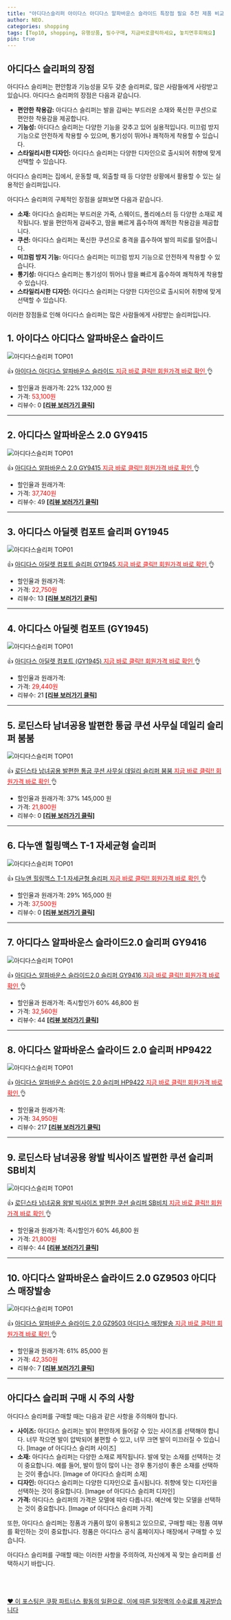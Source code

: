 ```yaml
---
title: "아디다스슬리퍼 아이다스 아디다스 알파바운스 슬라이드 특장점 필요 추천 제품 비교 최저 가격 비교 장점 구매 후기 구매평"
author: NEO.
categories: shopping
tags: [Top10, shopping, 유행상품, 필수구매, 지금바로클릭하세요, 놓치면후회해요]
pin: true
---
```

## 아디다스 슬리퍼의 장점

아디다스 슬리퍼는 편안함과 기능성을 모두 갖춘 슬리퍼로, 많은 사람들에게 사랑받고 있습니다. 아디다스 슬리퍼의 장점은 다음과 같습니다.

* **편안한 착용감:** 아디다스 슬리퍼는 발을 감싸는 부드러운 소재와 푹신한 쿠션으로 편안한 착용감을 제공합니다.
* **기능성:** 아디다스 슬리퍼는 다양한 기능을 갖추고 있어 실용적입니다. 미끄럼 방지 기능으로 안전하게 착용할 수 있으며, 통기성이 뛰어나 쾌적하게 착용할 수 있습니다.
* **스타일리시한 디자인:** 아디다스 슬리퍼는 다양한 디자인으로 출시되어 취향에 맞게 선택할 수 있습니다.

아디다스 슬리퍼는 집에서, 운동할 때, 외출할 때 등 다양한 상황에서 활용할 수 있는 실용적인 슬리퍼입니다.

아디다스 슬리퍼의 구체적인 장점을 살펴보면 다음과 같습니다.

* **소재:** 아디다스 슬리퍼는 부드러운 가죽, 스웨이드, 폴리에스터 등 다양한 소재로 제작됩니다. 발을 편안하게 감싸주고, 땀을 빠르게 흡수하여 쾌적한 착용감을 제공합니다.
* **쿠션:** 아디다스 슬리퍼는 푹신한 쿠션으로 충격을 흡수하여 발의 피로를 덜어줍니다.
* **미끄럼 방지 기능:** 아디다스 슬리퍼는 미끄럼 방지 기능으로 안전하게 착용할 수 있습니다.
* **통기성:** 아디다스 슬리퍼는 통기성이 뛰어나 땀을 빠르게 흡수하여 쾌적하게 착용할 수 있습니다.
* **스타일리시한 디자인:** 아디다스 슬리퍼는 다양한 디자인으로 출시되어 취향에 맞게 선택할 수 있습니다.

이러한 장점들로 인해 아디다스 슬리퍼는 많은 사람들에게 사랑받는 슬리퍼입니다.

   

## 1. 아이다스 아디다스 알파바운스 슬라이드

![아디다스슬리퍼 TOP01](https://thumbnail10.coupangcdn.com/thumbnails/remote/490x490ex/image/vendor_inventory/020b/b948de01d0915e1e504d5a9c46ce67d63f5815d706e0e5e0bc8c535dbcca.jpg)


👍 [아이다스 아디다스 알파바운스 슬라이드 <font color=red> 지금 바로 클릭!! 회원가격 바로 확인 </font> ](https://link.coupang.com/re/AFFSDP?lptag=AF3617701&subid=GithubCoopas&pageKey=1777527140&traceid=V0-153&itemId=3026852452&vendorItemId=71014959607) 👌 


- 할인율과 원래가격: 22%  132,000   원
- 가격: <span style='color:red'>53,100원</span>
- 리뷰수: 0  [**[리뷰 보러가기 클릭]**](https://link.coupang.com/re/AFFSDP?lptag=AF3617701&subid=GithubCoopas&pageKey=1777527140&traceid=V0-153&itemId=3026852452&vendorItemId=71014959607)

---


   

## 2. 아디다스 알파바운스 2.0 GY9415

![아디다스슬리퍼 TOP01](https://thumbnail8.coupangcdn.com/thumbnails/remote/490x490ex/image/retail/images/2023/09/18/11/4/47e1741d-f967-46a1-aff6-f9d7f9af9e0f.jpg)


👍 [아디다스 알파바운스 2.0 GY9415 <font color=red> 지금 바로 클릭!! 회원가격 바로 확인 </font> ](https://link.coupang.com/re/AFFSDP?lptag=AF3617701&subid=GithubCoopas&pageKey=6787626080&traceid=V0-153&itemId=15982360519&vendorItemId=87223695005) 👌 


- 할인율과 원래가격: 
- 가격: <span style='color:red'>37,740원</span>
- 리뷰수: 49  [**[리뷰 보러가기 클릭]**](https://link.coupang.com/re/AFFSDP?lptag=AF3617701&subid=GithubCoopas&pageKey=6787626080&traceid=V0-153&itemId=15982360519&vendorItemId=87223695005)

---


   

## 3. 아디다스 아딜렛 컴포트 슬리퍼 GY1945

![아디다스슬리퍼 TOP01](https://thumbnail8.coupangcdn.com/thumbnails/remote/490x490ex/image/retail/images/2023/09/18/11/9/98e5742a-e529-49fe-b007-194957ae55d9.jpg)


👍 [아디다스 아딜렛 컴포트 슬리퍼 GY1945 <font color=red> 지금 바로 클릭!! 회원가격 바로 확인 </font> ](https://link.coupang.com/re/AFFSDP?lptag=AF3617701&subid=GithubCoopas&pageKey=6878007116&traceid=V0-153&itemId=16474376105&vendorItemId=87223694483) 👌 


- 할인율과 원래가격: 
- 가격: <span style='color:red'>22,750원</span>
- 리뷰수: 13  [**[리뷰 보러가기 클릭]**](https://link.coupang.com/re/AFFSDP?lptag=AF3617701&subid=GithubCoopas&pageKey=6878007116&traceid=V0-153&itemId=16474376105&vendorItemId=87223694483)

---


   

## 4. 아디다스 아딜렛 컴포트 (GY1945)

![아디다스슬리퍼 TOP01](https://thumbnail7.coupangcdn.com/thumbnails/remote/490x490ex/image/vendor_inventory/d440/aee6bc355f87b8be8b4055c101214d851646428a3f5d34ad39ec5dd24855.jpg)


👍 [아디다스 아딜렛 컴포트 (GY1945) <font color=red> 지금 바로 클릭!! 회원가격 바로 확인 </font> ](https://link.coupang.com/re/AFFSDP?lptag=AF3617701&subid=GithubCoopas&pageKey=6591204843&traceid=V0-153&itemId=14873699479&vendorItemId=82112703468) 👌 


- 할인율과 원래가격: 
- 가격: <span style='color:red'>29,440원</span>
- 리뷰수: 21  [**[리뷰 보러가기 클릭]**](https://link.coupang.com/re/AFFSDP?lptag=AF3617701&subid=GithubCoopas&pageKey=6591204843&traceid=V0-153&itemId=14873699479&vendorItemId=82112703468)

---


   

## 5. 로딘스타 남녀공용 발편한 통굽 쿠션 사무실 데일리 슬리퍼 붐붐

![아디다스슬리퍼 TOP01](https://thumbnail6.coupangcdn.com/thumbnails/remote/490x490ex/image/vendor_inventory/b278/f86108af0e71187603a18c03dd79bebff85a2fb3a9dc9825821d1f3d8037.jpg)


👍 [로딘스타 남녀공용 발편한 통굽 쿠션 사무실 데일리 슬리퍼 붐붐 <font color=red> 지금 바로 클릭!! 회원가격 바로 확인 </font> ](https://link.coupang.com/re/AFFSDP?lptag=AF3617701&subid=GithubCoopas&pageKey=7074641847&traceid=V0-153&itemId=17580362338&vendorItemId=84747060075) 👌 


- 할인율과 원래가격: 37%  145,000   원
- 가격: <span style='color:red'>21,800원</span>
- 리뷰수: 0  [**[리뷰 보러가기 클릭]**](https://link.coupang.com/re/AFFSDP?lptag=AF3617701&subid=GithubCoopas&pageKey=7074641847&traceid=V0-153&itemId=17580362338&vendorItemId=84747060075)

---


   

## 6. 다누앤 힐링맥스 T-1 자세균형 슬리퍼

![아디다스슬리퍼 TOP01](https://thumbnail10.coupangcdn.com/thumbnails/remote/490x490ex/image/vendor_inventory/de59/a4f806b68bb61e31824ee19c3e275dc5b90b8b6a6834b8fce5bd63c0daa7.png)


👍 [다누앤 힐링맥스 T-1 자세균형 슬리퍼 <font color=red> 지금 바로 클릭!! 회원가격 바로 확인 </font> ](https://link.coupang.com/re/AFFSDP?lptag=AF3617701&subid=GithubCoopas&pageKey=5792035371&traceid=V0-153&itemId=9905592224&vendorItemId=77188934855) 👌 


- 할인율과 원래가격: 29%  165,000   원
- 가격: <span style='color:red'>37,500원</span>
- 리뷰수: 0  [**[리뷰 보러가기 클릭]**](https://link.coupang.com/re/AFFSDP?lptag=AF3617701&subid=GithubCoopas&pageKey=5792035371&traceid=V0-153&itemId=9905592224&vendorItemId=77188934855)

---


   

## 7. 아디다스 알파바운스 슬라이드2.0 슬리퍼 GY9416

![아디다스슬리퍼 TOP01](https://thumbnail7.coupangcdn.com/thumbnails/remote/490x490ex/image/retail/images/2023/09/18/11/4/63a60e83-bb64-4a82-bcb2-7762af02244d.jpg)


👍 [아디다스 알파바운스 슬라이드2.0 슬리퍼 GY9416 <font color=red> 지금 바로 클릭!! 회원가격 바로 확인 </font> ](https://link.coupang.com/re/AFFSDP?lptag=AF3617701&subid=GithubCoopas&pageKey=6396553555&traceid=V0-153&itemId=18070474880&vendorItemId=87223694490) 👌 


- 할인율과 원래가격: 즉시할인가 60%  46,800   원
- 가격: <span style='color:red'>32,560원</span>
- 리뷰수: 44  [**[리뷰 보러가기 클릭]**](https://link.coupang.com/re/AFFSDP?lptag=AF3617701&subid=GithubCoopas&pageKey=6396553555&traceid=V0-153&itemId=18070474880&vendorItemId=87223694490)

---


   

## 8. 아디다스 알파바운스 슬라이드 2.0 슬리퍼 HP9422

![아디다스슬리퍼 TOP01](https://thumbnail6.coupangcdn.com/thumbnails/remote/490x490ex/image/vendor_inventory/722a/e11d35a7a321dee3cee355c7e61ba690430dbdbc20cb6fea395243df561e.jpg)


👍 [아디다스 알파바운스 슬라이드 2.0 슬리퍼 HP9422 <font color=red> 지금 바로 클릭!! 회원가격 바로 확인 </font> ](https://link.coupang.com/re/AFFSDP?lptag=AF3617701&subid=GithubCoopas&pageKey=6956454574&traceid=V0-153&itemId=16919414983&vendorItemId=84099183636) 👌 


- 할인율과 원래가격: 
- 가격: <span style='color:red'>34,950원</span>
- 리뷰수: 217  [**[리뷰 보러가기 클릭]**](https://link.coupang.com/re/AFFSDP?lptag=AF3617701&subid=GithubCoopas&pageKey=6956454574&traceid=V0-153&itemId=16919414983&vendorItemId=84099183636)

---


   

## 9. 로딘스타 남녀공용 왕발 빅사이즈 발편한 쿠션 슬리퍼 SB비치

![아디다스슬리퍼 TOP01](https://thumbnail10.coupangcdn.com/thumbnails/remote/490x490ex/image/vendor_inventory/7baa/f66a056a6b65eea1910c071fe61d740f965d6feb56a1f0c8f82bed21eb63.jpg)


👍 [로딘스타 남녀공용 왕발 빅사이즈 발편한 쿠션 슬리퍼 SB비치 <font color=red> 지금 바로 클릭!! 회원가격 바로 확인 </font> ](https://link.coupang.com/re/AFFSDP?lptag=AF3617701&subid=GithubCoopas&pageKey=7054996467&traceid=V0-153&itemId=17477051144&vendorItemId=84645907005) 👌 


- 할인율과 원래가격: 즉시할인가 60%  46,800   원
- 가격: <span style='color:red'>21,800원</span>
- 리뷰수: 44  [**[리뷰 보러가기 클릭]**](https://link.coupang.com/re/AFFSDP?lptag=AF3617701&subid=GithubCoopas&pageKey=7054996467&traceid=V0-153&itemId=17477051144&vendorItemId=84645907005)

---


   

## 10. 아디다스 알파바운스 슬라이드 2.0 GZ9503 아디다스 매장발송

![아디다스슬리퍼 TOP01](https://thumbnail7.coupangcdn.com/thumbnails/remote/490x490ex/image/vendor_inventory/a27d/717c4fad17e5537b472316fc59f6d3be95768bc490ecedebf719328147ff.jpg)


👍 [아디다스 알파바운스 슬라이드 2.0 GZ9503 아디다스 매장발송 <font color=red> 지금 바로 클릭!! 회원가격 바로 확인 </font> ](https://link.coupang.com/re/AFFSDP?lptag=AF3617701&subid=GithubCoopas&pageKey=6956772028&traceid=V0-153&itemId=16921111972&vendorItemId=86007235731) 👌 


- 할인율과 원래가격: 61%  85,000   원
- 가격: <span style='color:red'>42,350원</span>
- 리뷰수: 7  [**[리뷰 보러가기 클릭]**](https://link.coupang.com/re/AFFSDP?lptag=AF3617701&subid=GithubCoopas&pageKey=6956772028&traceid=V0-153&itemId=16921111972&vendorItemId=86007235731)

---
## 아디다스 슬리퍼 구매 시 주의 사항

아디다스 슬리퍼를 구매할 때는 다음과 같은 사항을 주의해야 합니다.

* **사이즈:** 아디다스 슬리퍼는 발이 편안하게 들어갈 수 있는 사이즈를 선택해야 합니다. 너무 작으면 발이 압박되어 불편할 수 있고, 너무 크면 발이 미끄러질 수 있습니다.
[Image of 아디다스 슬리퍼 사이즈]
* **소재:** 아디다스 슬리퍼는 다양한 소재로 제작됩니다. 발에 맞는 소재를 선택하는 것이 중요합니다. 예를 들어, 발이 땀이 많이 나는 경우 통기성이 좋은 소재를 선택하는 것이 좋습니다.
[Image of 아디다스 슬리퍼 소재]
* **디자인:** 아디다스 슬리퍼는 다양한 디자인으로 출시됩니다. 취향에 맞는 디자인을 선택하는 것이 중요합니다.
[Image of 아디다스 슬리퍼 디자인]
* **가격:** 아디다스 슬리퍼의 가격은 모델에 따라 다릅니다. 예산에 맞는 모델을 선택하는 것이 중요합니다.
[Image of 아디다스 슬리퍼 가격]

또한, 아디다스 슬리퍼는 정품과 가품이 많이 유통되고 있으므로, 구매할 때는 정품 여부를 확인하는 것이 중요합니다. 정품은 아디다스 공식 홈페이지나 매장에서 구매할 수 있습니다.

아디다스 슬리퍼를 구매할 때는 이러한 사항을 주의하여, 자신에게 꼭 맞는 슬리퍼를 선택하시기 바랍니다.<br><br><br><br><br> [ ❤  이 포스팅은 쿠팡 파트너스 활동의 일환으로, 이에 따른 일정액의 수수료를 제공받습니다](https://link.coupang.com/a/bcEFyh)